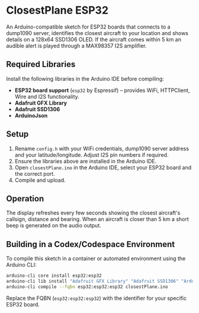 # ClosestPlane ESP32

An Arduino-compatible sketch for ESP32 boards that connects to a dump1090 server, identifies the closest aircraft to your location and shows details on a 128x64 SSD1306 OLED. If the aircraft comes within 5 km an audible alert is played through a MAX98357 I2S amplifier.

## Required Libraries

Install the following libraries in the Arduino IDE before compiling:

- **ESP32 board support** (`esp32` by Espressif) – provides WiFi, HTTPClient, Wire and I2S functionality.
- **Adafruit GFX Library**
- **Adafruit SSD1306**
- **ArduinoJson**

## Setup
1. Rename `config.h` with your WiFi credentials, dump1090 server address and your latitude/longitude. Adjust I2S pin numbers if required.
2. Ensure the libraries above are installed in the Arduino IDE.
3. Open `closestPlane.ino` in the Arduino IDE, select your ESP32 board and the correct port.
4. Compile and upload.

## Operation
The display refreshes every few seconds showing the closest aircraft's callsign, distance and bearing. When an aircraft is closer than 5 km a short beep is generated on the audio output.

## Building in a Codex/Codespace Environment

To compile this sketch in a container or automated environment using the Arduino CLI:

```bash
arduino-cli core install esp32:esp32
arduino-cli lib install "Adafruit GFX Library" "Adafruit SSD1306" "ArduinoJson"
arduino-cli compile --fqbn esp32:esp32:esp32 closestPlane.ino
```

Replace the FQBN (`esp32:esp32:esp32`) with the identifier for your specific ESP32 board.
